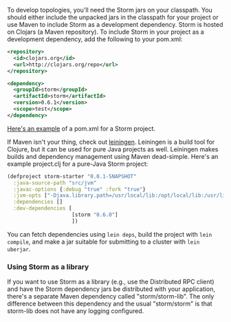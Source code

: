 To develop topologies, you'll need the Storm jars on your classpath. You should either include the unpacked jars in the classpath for your project or use Maven to include Storm as a development dependency. Storm is hosted on Clojars (a Maven repository). To include Storm in your project as a development dependency, add the following to your pom.xml:

```xml
<repository>
  <id>clojars.org</id>
  <url>http://clojars.org/repo</url>
</repository>
```

```xml
<dependency>
  <groupId>storm</groupId>
  <artifactId>storm</artifactId>
  <version>0.6.1</version>
  <scope>test</scope>
</dependency>
```

[Here's an example](https://github.com/nathanmarz/storm-starter/blob/master/m2-pom.xml) of a pom.xml for a Storm project.

If Maven isn't your thing, check out [leiningen](https://github.com/technomancy/leiningen). Leiningen is a build tool for Clojure, but it can be used for pure Java projects as well. Leiningen makes builds and dependency management using Maven dead-simple. Here's an example project.clj for a pure-Java Storm project:

```clojure
(defproject storm-starter "0.0.1-SNAPSHOT"
  :java-source-path "src/jvm"
  :javac-options {:debug "true" :fork "true"}
  :jvm-opts ["-Djava.library.path=/usr/local/lib:/opt/local/lib:/usr/lib"]
  :dependencies []
  :dev-dependencies [
                     [storm "0.6.0"]
                     ])
```

You can fetch dependencies using `lein deps`, build the project with `lein compile`, and make a jar suitable for submitting to a cluster with `lein uberjar`. 

### Using Storm as a library

If you want to use Storm as a library (e.g., use the Distributed RPC client) and have the Storm dependency jars be distributed with your application, there's a separate Maven dependency called "storm/storm-lib". The only difference between this dependency and the usual "storm/storm" is that storm-lib does not have any logging configured. 